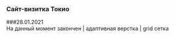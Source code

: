 ### Сайт-визитка Токио 
###28.01.2021  
На данный момент закончен | адаптивная верстка | grid сетка 
